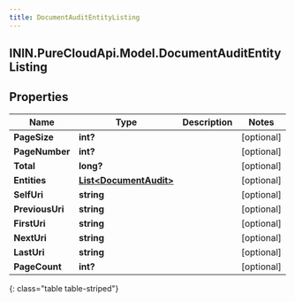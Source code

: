```yaml
---
title: DocumentAuditEntityListing
---
```

## ININ.PureCloudApi.Model.DocumentAuditEntityListing

## Properties

|Name | Type | Description | Notes|
|------------ | ------------- | ------------- | -------------|
| **PageSize** | **int?** |  | [optional] |
| **PageNumber** | **int?** |  | [optional] |
| **Total** | **long?** |  | [optional] |
| **Entities** | [**List&lt;DocumentAudit&gt;**](DocumentAudit.html) |  | [optional] |
| **SelfUri** | **string** |  | [optional] |
| **PreviousUri** | **string** |  | [optional] |
| **FirstUri** | **string** |  | [optional] |
| **NextUri** | **string** |  | [optional] |
| **LastUri** | **string** |  | [optional] |
| **PageCount** | **int?** |  | [optional] |
{: class="table table-striped"}


